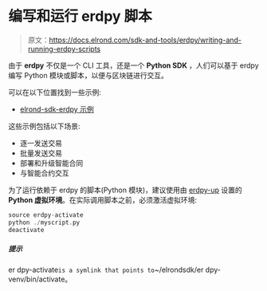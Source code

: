 # 编写和运行 erdpy 脚本

> 原文：<https://docs.elrond.com/sdk-and-tools/erdpy/writing-and-running-erdpy-scripts>

 由于 **erdpy** 不仅是一个 CLI 工具，还是一个 **Python SDK** ，人们可以基于 erdpy 编写 Python 模块或脚本，以便与区块链进行交互。

可以在以下位置找到一些示例:

*   [elrond-sdk-erdpy 示例](https://github.com/ElrondNetwork/elrond-sdk-erdpy/tree/master/examples)

这些示例包括以下场景:

*   逐一发送交易
*   批量发送交易
*   部署和升级智能合同
*   与智能合约交互

为了运行依赖于 erdpy 的脚本(Python 模块)，建议使用由 [erdpy-up](/sdk-and-tools/erdpy/installing-erdpy#install-using-erdpy-up-recommended) 设置的 **Python 虚拟环境**。在实际调用脚本之前，必须激活虚拟环境:

```rust
source erdpy-activate
python ./myscript.py
deactivate 
```

##### 提示

er dpy-activate`is a symlink that points to`~/elrondsdk/er dpy-venv/bin/activate。